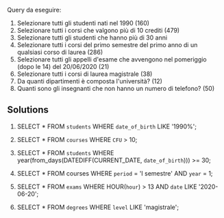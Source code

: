 Query da eseguire:
1. Selezionare tutti gli studenti nati nel 1990 (160)
2. Selezionare tutti i corsi che valgono più di 10 crediti (479)
3. Selezionare tutti gli studenti che hanno più di 30 anni
4. Selezionare tutti i corsi del primo semestre del primo anno di un qualsiasi corso di laurea (286)
5. Selezionare tutti gli appelli d'esame che avvengono nel pomeriggio (dopo le 14) del 20/06/2020 (21)
6. Selezionare tutti i corsi di laurea magistrale (38)
7. Da quanti dipartimenti è composta l'università? (12)
8. Quanti sono gli insegnanti che non hanno un numero di telefono? (50)

## Solutions

1. SELECT * 
FROM `students` 
WHERE `date_of_birth` LIKE '1990%';

2. SELECT * 
FROM `courses` 
WHERE `CFU` > 10;

3. SELECT * 
FROM `students` 
WHERE year(from_days(DATEDIFF(CURRENT_DATE, `date_of_birth`))) >= 30;

4. SELECT *
FROM courses
WHERE `period` = 'I semestre'
AND `year` = 1;

5. SELECT *
FROM `exams`
WHERE HOUR(`hour`) > 13
AND `date`
LIKE '2020-06-20';

6. SELECT *
FROM `degrees`
WHERE `level`
LIKE 'magistrale';